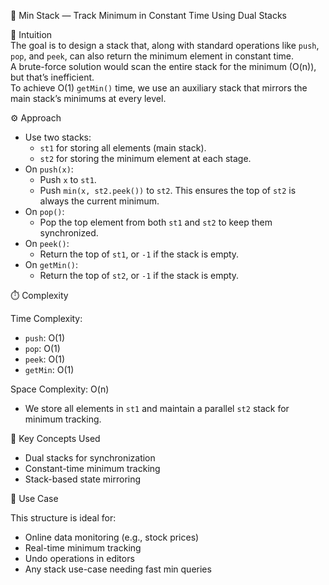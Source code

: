 🧱 Min Stack — Track Minimum in Constant Time Using Dual Stacks

🧠 Intuition  
The goal is to design a stack that, along with standard operations like `push`, `pop`, and `peek`, can also return the minimum element in constant time.  
A brute-force solution would scan the entire stack for the minimum (O(n)), but that’s inefficient.  
To achieve O(1) `getMin()` time, we use an auxiliary stack that mirrors the main stack’s minimums at every level.

⚙️ Approach  

- Use two stacks:
  - `st1` for storing all elements (main stack).
  - `st2` for storing the minimum element at each stage.
- On `push(x)`:
  - Push `x` to `st1`.
  - Push `min(x, st2.peek())` to `st2`. This ensures the top of `st2` is always the current minimum.
- On `pop()`:
  - Pop the top element from both `st1` and `st2` to keep them synchronized.
- On `peek()`:
  - Return the top of `st1`, or `-1` if the stack is empty.
- On `getMin()`:
  - Return the top of `st2`, or `-1` if the stack is empty.

⏱️ Complexity

Time Complexity:  
- `push`: O(1)  
- `pop`: O(1)  
- `peek`: O(1)  
- `getMin`: O(1)

Space Complexity: O(n)  
- We store all elements in `st1` and maintain a parallel `st2` stack for minimum tracking.

🧩 Key Concepts Used

- Dual stacks for synchronization  
- Constant-time minimum tracking  
- Stack-based state mirroring

📌 Use Case

This structure is ideal for:
- Online data monitoring (e.g., stock prices)
- Real-time minimum tracking
- Undo operations in editors
- Any stack use-case needing fast min queries

